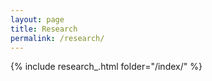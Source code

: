 ```yaml
---
layout: page
title: Research
permalink: /research/
---
```


{% include research_.html folder="/index/" %}
